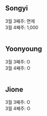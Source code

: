 ## Songyi
3월 3째주: 면제 <br/>
3월 4째주: 1,000<br/>
<br/>

## Yoonyoung
3월 3째주: O <br/>
3월 4째주: O <br/>
<br/>

## Jione
3월 3째주: O <br/>
3월 4째주: O <br/>
<br/>
